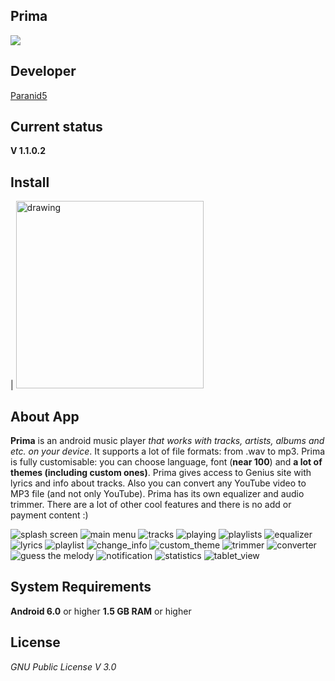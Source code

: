 **Prima**
------------------------
![](https://www.codefactor.io/Content/badges/A.svg)

**Developer**
------------------------
[Paranid5](https://github.com/dinaraparanid)

**Current status**
------------------------
**V 1.1.0.2**

**Install**
-----------------------

| [<img src="app/src/main/res/drawable/download_icon.webp" alt="drawing" width="300"/>](https://drive.google.com/drive/u/0/folders/1eQwkVShbVR2Ev21vWzPZFBzxTQ4r3JNw)

**About App**
-----------------------

**Prima** is an android music player *that works with tracks, artists, albums and etc. on your device*.
It supports a lot of file formats: from .wav to mp3.
Prima is fully customisable: you can choose language, font (**near 100**) and **a lot of themes (including custom ones)**. Prima gives access to Genius site with lyrics and info about tracks. Also you can convert any YouTube video to MP3 file (and not only YouTube). Prima has its own equalizer and audio trimmer. There are a lot of other cool features and there is no add or payment content :)

![splash screen](app/src/main/res/drawable/splash.webp)
![main menu](app/src/main/res/drawable/main_menu.webp)
![tracks](app/src/main/res/drawable/tracks_image.webp)
![playing](app/src/main/res/drawable/playing.webp)
![playlists](app/src/main/res/drawable/playlists.webp)
![equalizer](app/src/main/res/drawable/equalizer_image.webp)
![lyrics](app/src/main/res/drawable/lyrics_image.webp)
![playlist](app/src/main/res/drawable/playlist_preview.webp)
![change_info](app/src/main/res/drawable/change_info.webp)
![custom_theme](app/src/main/res/drawable/custom_theme.webp)
![trimmer](app/src/main/res/drawable/trimmer.webp)
![converter](app/src/main/res/drawable/converter.webp)
![guess the melody](app/src/main/res/drawable/gtm.webp)
![notification](app/src/main/res/drawable/notification.webp)
![statistics](app/src/main/res/drawable/statistics.webp)
![tablet_view](app/src/main/res/drawable/tablet_view.webp)

**System Requirements**
-----------------------
**Android 6.0** or higher
**1.5 GB RAM** or higher

**License**
-----------------------
*GNU Public License V 3.0*
